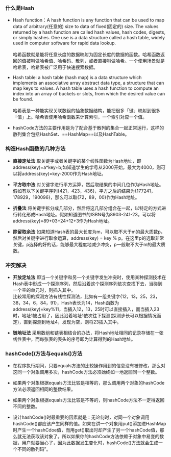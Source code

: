 ### 什么是Hash

* Hash function：A hash function is any function that can be used to map data of arbitrary(任意的) size to data of fixed(固定的) size. The values returned by a hash function are called hash values, hash codes, digests, or simply hashes. One use is a data structure called a hash table, widely used in computer software for rapid data lookup.<br><br>
哈希函数就是能将任意长度的数据映射为固定长度的数据的函数。哈希函数返回的值被叫做哈希值、哈希码、散列，或者直接叫做哈希。一个使用场景就是哈希表，哈希表被广泛用于快速搜索数据。

* Hash table: a hash table (hash map) is a data structure which implements an associative array abstract data type, a structure that can map keys to values. A hash table uses a hash function to compute an index into an array of buckets or slots, from which the desired value can be found. <br><br>
哈希表是一种能实现关联数组的抽象数据结构，能把很多「键」映射到很多「值」上。哈希表使用哈希函数来计算索引，一个索引对应一个值。

* hashCode方法的主要作用是为了配合基于散列的集合一起正常运行，这样的散列集合包括HashSet、==HashMap==以及HashTable。

### 构造Hash函数的几种方法
* **直接定址法** 取关键字或者关键字的某个线性函数为Hash地址，即address(key)=a*key+b;如知道学生的学号从2000开始，最大为4000，则可以将address(key)=key-2000作为Hash地址。

* **平方取中法** 对关键字进行平方运算，然后取结果的中间几位作为Hash地址。假如有以下关键字序列{421，423，436}，平方之后的结果为{177241，178929，190096}，那么可以取{72，89，00}作为Hash地址。

* **折叠法** 将关键字拆分成几部分，然后将这几部分组合在一起，以特定的方式进行转化形成Hash地址。假如知道图书的ISBN号为8903-241-23，可以将address(key)=89+03+24+12+3作为Hash地址。

* **除留取余法** 如果知道Hash表的最大长度为m，可以取不大于m的最大质数p，然后对关键字进行取余运算，address(key) = key % p。在这里p的选取非常关键，p选择的好的话，能够最大程度地减少冲突，p一般取不大于m的最大质数。

### 冲突解决

* **开放定址法** 即当一个关键字和另一个关键字发生冲突时，使用某种探测技术在Hash表中形成一个探测序列，然后沿着这个探测序列依次查找下去，当碰到一个空的单元时，则插入其中。<br>
比较常用的探测方法有线性探测法，比如有一组关键字{12，13，25，23，38，34，6，84，91}，Hash表长为14，Hash函数为address(key)=key%11，当插入12，13，25时可以直接插入，而当插入23时，地址1被占用了，因此沿着地址1依次往下探测(探测步长可以根据情况而定)，直到探测到地址4，发现为空，则将23插入其中。

* **链地址法** 采用数组和链表相结合的办法，将Hash地址相同的记录存储在一张线性表中，而每张表的表头的序号即为计算得到的Hash地址。

### hashCode()方法与equals()方法

* 在程序执行期间，只要equals方法的比较操作用到的信息没有被修改，那么对这同一个对象调用多次，hashCode方法必须始终如一地返回同一个整数。

* 如果两个对象根据equals方法比较是相等的，那么调用两个对象的hashCode方法必须返回相同的整数结果。

* 如果两个对象根据equals方法比较是不等的，则hashCode方法不一定得返回不同的整数。

* 设计hashCode()时最重要的因素就是：无论何时，对同一个对象调用hashCode()都应该产生同样的值。如果在讲一个对象用put()添加进HashMap时产生一个hashCdoe值，而用get()取出时却产生了另一个hashCode值，那么就无法获取该对象了。所以如果你的hashCode方法依赖于对象中易变的数据，用户就要当心了，因为此数据发生变化时，hashCode()方法就会生成一个不同的散列码”。

